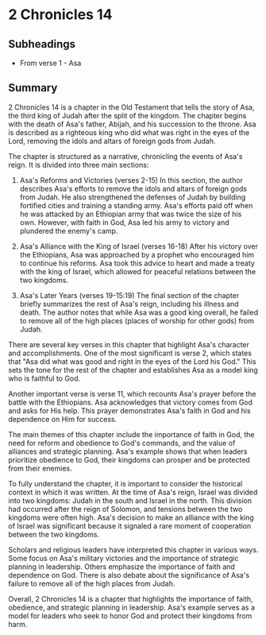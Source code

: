 # 2 Chronicles 14

## Subheadings

* From verse 1 - Asa

## Summary

2 Chronicles 14 is a chapter in the Old Testament that tells the story of Asa, the third king of Judah after the split of the kingdom. The chapter begins with the death of Asa's father, Abijah, and his succession to the throne. Asa is described as a righteous king who did what was right in the eyes of the Lord, removing the idols and altars of foreign gods from Judah.

The chapter is structured as a narrative, chronicling the events of Asa's reign. It is divided into three main sections:

1. Asa's Reforms and Victories (verses 2-15)
In this section, the author describes Asa's efforts to remove the idols and altars of foreign gods from Judah. He also strengthened the defenses of Judah by building fortified cities and training a standing army. Asa's efforts paid off when he was attacked by an Ethiopian army that was twice the size of his own. However, with faith in God, Asa led his army to victory and plundered the enemy's camp.

2. Asa's Alliance with the King of Israel (verses 16-18)
After his victory over the Ethiopians, Asa was approached by a prophet who encouraged him to continue his reforms. Asa took this advice to heart and made a treaty with the king of Israel, which allowed for peaceful relations between the two kingdoms.

3. Asa's Later Years (verses 19-15:19)
The final section of the chapter briefly summarizes the rest of Asa's reign, including his illness and death. The author notes that while Asa was a good king overall, he failed to remove all of the high places (places of worship for other gods) from Judah.

There are several key verses in this chapter that highlight Asa's character and accomplishments. One of the most significant is verse 2, which states that "Asa did what was good and right in the eyes of the Lord his God." This sets the tone for the rest of the chapter and establishes Asa as a model king who is faithful to God.

Another important verse is verse 11, which recounts Asa's prayer before the battle with the Ethiopians. Asa acknowledges that victory comes from God and asks for His help. This prayer demonstrates Asa's faith in God and his dependence on Him for success.

The main themes of this chapter include the importance of faith in God, the need for reform and obedience to God's commands, and the value of alliances and strategic planning. Asa's example shows that when leaders prioritize obedience to God, their kingdoms can prosper and be protected from their enemies.

To fully understand the chapter, it is important to consider the historical context in which it was written. At the time of Asa's reign, Israel was divided into two kingdoms: Judah in the south and Israel in the north. This division had occurred after the reign of Solomon, and tensions between the two kingdoms were often high. Asa's decision to make an alliance with the king of Israel was significant because it signaled a rare moment of cooperation between the two kingdoms.

Scholars and religious leaders have interpreted this chapter in various ways. Some focus on Asa's military victories and the importance of strategic planning in leadership. Others emphasize the importance of faith and dependence on God. There is also debate about the significance of Asa's failure to remove all of the high places from Judah.

Overall, 2 Chronicles 14 is a chapter that highlights the importance of faith, obedience, and strategic planning in leadership. Asa's example serves as a model for leaders who seek to honor God and protect their kingdoms from harm.